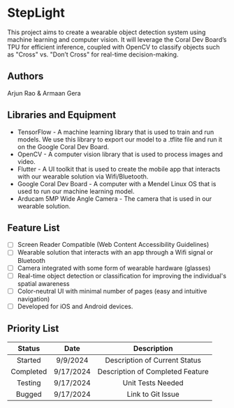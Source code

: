 # StepLight
This project aims to create a wearable object detection system using machine learning and computer vision. 
It will leverage the Coral Dev Board’s TPU for efficient inference, coupled with OpenCV to classify objects 
such as "Cross" vs. "Don’t Cross" for real-time decision-making.
## Authors
Arjun Rao & Armaan Gera
## Libraries and Equipment
- TensorFlow - A machine learning library that is used to train and run models. 
We use this library to export our model to a .tflite file and run it on the Google Coral Dev Board.
- OpenCV - A computer vision library that is used to process images and video.
- Flutter - A UI toolkit that is used to create the mobile app that interacts with our wearable solution
via Wifi/Bluetooth.
- Google Coral Dev Board - A computer with a Mendel Linux OS that is used to run our machine learning model.
- Arducam 5MP Wide Angle Camera - The camera that is used in our wearable solution.

## Feature List
- [ ] Screen Reader Compatible (Web Content Accessibility Guidelines)
- [ ] Wearable solution that interacts with an app through a Wifi signal or Bluetooth
- [ ] Camera integrated with some form of wearable hardware (glasses)
- [ ] Real-time object detection or classification for improving the individual's spatial awareness
- [ ] Color-neutral UI with minimal number of pages (easy and intuitive navigation)
- [ ] Developed for iOS and Android devices.

## Priority List
|  Status   |   Date    |           Description            |
|:---------:|:---------:|:--------------------------------:|
|  Started  | 9/9/2024  |  Description of Current Status   |
| Completed | 9/17/2024 | Description of Completed Feature |
|  Testing  | 9/17/2024 |        Unit Tests Needed         |
|  Bugged   | 9/17/2024 |        Link to Git Issue         |
